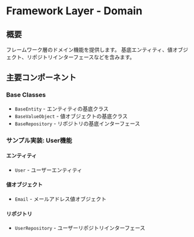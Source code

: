 # Framework Layer - Domain

## 概要
フレームワーク層のドメイン機能を提供します。
基底エンティティ、値オブジェクト、リポジトリインターフェースなどを含みます。

## 主要コンポーネント

### Base Classes
- `BaseEntity` - エンティティの基底クラス
- `BaseValueObject` - 値オブジェクトの基底クラス
- `BaseRepository` - リポジトリの基底インターフェース

### サンプル実装: User機能

#### エンティティ
- `User` - ユーザーエンティティ

#### 値オブジェクト
- `Email` - メールアドレス値オブジェクト

#### リポジトリ
- `UserRepository` - ユーザーリポジトリインターフェース
